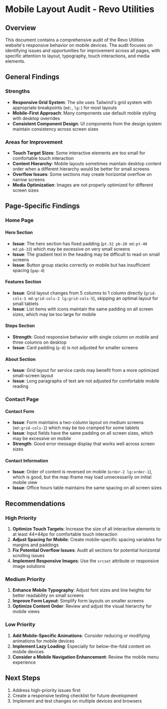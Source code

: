 # Mobile Layout Audit - Revo Utilities

## Overview
This document contains a comprehensive audit of the Revo Utilities website's responsive behavior on mobile devices. The audit focuses on identifying issues and opportunities for improvement across all pages, with specific attention to layout, typography, touch interactions, and media elements.

## General Findings

### Strengths
- **Responsive Grid System**: The site uses Tailwind's grid system with appropriate breakpoints (`md:`, `lg:`) for most layouts
- **Mobile-First Approach**: Many components use default mobile styling with desktop overrides
- **Consistent Component Design**: UI components from the design system maintain consistency across screen sizes

### Areas for Improvement
- **Touch Target Sizes**: Some interactive elements are too small for comfortable touch interaction
- **Content Hierarchy**: Mobile layouts sometimes maintain desktop content order when a different hierarchy would be better for small screens
- **Overflow Issues**: Some sections may create horizontal overflow on narrow screens
- **Media Optimization**: Images are not properly optimized for different screen sizes

## Page-Specific Findings

### Home Page

#### Hero Section
- **Issue**: The hero section has fixed padding (`pt-32 pb-20 md:pt-40 md:pb-32`) which may be excessive on very small screens
- **Issue**: The gradient text in the heading may be difficult to read on small screens
- **Issue**: Button group stacks correctly on mobile but has insufficient spacing (`gap-4`)

#### Features Section
- **Issue**: Grid layout changes from 5 columns to 1 column directly (`grid-cols-1 md:grid-cols-2 lg:grid-cols-5`), skipping an optimal layout for small tablets
- **Issue**: List items with icons maintain the same padding on all screen sizes, which may be too large for mobile

#### Steps Section
- **Strength**: Good responsive behavior with single column on mobile and three columns on desktop
- **Issue**: Card padding (`p-8`) is not adjusted for smaller screens

#### About Section
- **Issue**: Grid layout for service cards may benefit from a more optimized small-screen layout
- **Issue**: Long paragraphs of text are not adjusted for comfortable mobile reading

### Contact Page

#### Contact Form
- **Issue**: Form maintains a two-column layout on medium screens (`md:grid-cols-2`) which may be too cramped for some tablets
- **Issue**: Input fields have the same padding on all screen sizes, which may be excessive on mobile
- **Strength**: Good error message display that works well across screen sizes

#### Contact Information
- **Issue**: Order of content is reversed on mobile (`order-2 lg:order-1`), which is good, but the map iframe may load unnecessarily on initial mobile view
- **Issue**: Office hours table maintains the same spacing on all screen sizes

## Recommendations

### High Priority
1. **Optimize Touch Targets**: Increase the size of all interactive elements to at least 44×44px for comfortable touch interaction
2. **Adjust Spacing for Mobile**: Create mobile-specific spacing variables for margins and paddings
3. **Fix Potential Overflow Issues**: Audit all sections for potential horizontal scrolling issues
4. **Implement Responsive Images**: Use the `srcset` attribute or responsive image solutions

### Medium Priority
1. **Enhance Mobile Typography**: Adjust font sizes and line heights for better readability on small screens
2. **Improve Form Layout**: Simplify form layouts on smaller screens
3. **Optimize Content Order**: Review and adjust the visual hierarchy for mobile views

### Low Priority
1. **Add Mobile-Specific Animations**: Consider reducing or modifying animations for mobile devices
2. **Implement Lazy Loading**: Especially for below-the-fold content on mobile devices
3. **Consider a Mobile Navigation Enhancement**: Review the mobile menu experience

## Next Steps
1. Address high-priority issues first
2. Create a responsive testing checklist for future development
3. Implement and test changes on multiple devices and browsers
